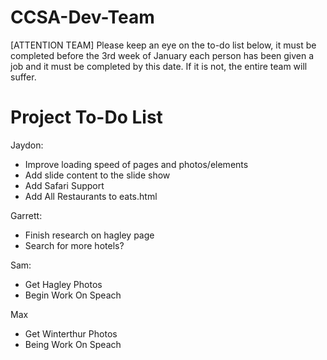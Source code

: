 CCSA-Dev-Team
=============

[ATTENTION TEAM] Please keep an eye on the to-do list below, it must be completed before the 3rd week of January each person has been given a job and it must be completed by this date. If it is not, the entire team will suffer.

Project To-Do List
==================

Jaydon:
- Improve loading speed of pages and photos/elements
- Add slide content to the slide show
- Add Safari Support
- Add All Restaurants to eats.html

Garrett:
- Finish research on hagley page
- Search for more hotels?

Sam:
- Get Hagley Photos
- Begin Work On Speach


Max
- Get Winterthur Photos
- Being Work On Speach 
